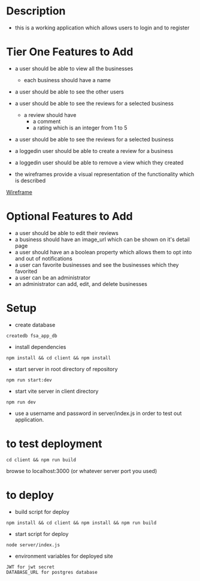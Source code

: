 # Description

- this is a working application which allows users to login and to register

# Tier One Features to Add

- a user should be able to view all the businesses
  - each business should have a name
- a user should be able to see the other users
- a user should be able to see the reviews for a selected business
  - a review should have
    - a comment
    - a rating which is an integer from 1 to 5
- a user should be able to see the reviews for a selected business
- a loggedin user should be able to create a review for a business
- a loggedin user should be able to remove a view which they created

  
- the wireframes provide a visual representation of the functionality which is described
  
<a href='https://github.com/FullstackAcademy/acme-business-reviews/blob/main/acme_reviews.png'>Wireframe</a>

# Optional Features to Add

- a user should be able to edit their reviews
- a business should have an image_url which can be shown on it's detail page
- a user should have an a boolean property which allows them to opt into and out of notifications
- a user can favorite businesses and see the businesses which they favorited
- a user can be an administrator
- an administrator can add, edit, and delete businesses

# Setup

- create database

```
createdb fsa_app_db
```

- install dependencies

```
npm install && cd client && npm install
```

- start server in root directory of repository
```
npm run start:dev
```

- start vite server in client directory

```
npm run dev
```

- use a username and password in server/index.js in order to test out application.

# to test deployment
```
cd client && npm run build
```

browse to localhost:3000 (or whatever server port you used)

# to deploy
- build script for deploy

```
npm install && cd client && npm install && npm run build

```
- start script for deploy 

```
node server/index.js

```

- environment variables for deployed site

```
JWT for jwt secret
DATABASE_URL for postgres database
```

